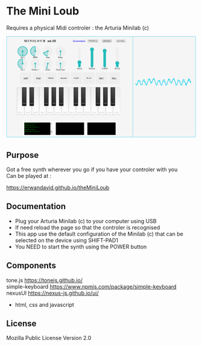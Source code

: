 # The Mini Loub
Requires a physical Midi controler : the Arturia Minilab (c) 

![alt text](screenshot.png "scrren")


## Purpose
Got a free synth wherever you go if you have your controler with you  
Can be played at :

https://erwandavid.github.io/theMiniLoub

## Documentation

- Plug your Arturia Minilab (c) to your computer using USB
- If need reload the page so that the controler is recognised
- This app use the default configuration of the Minilab (c) that can be selected on the device using SHIFT-PAD1
- You NEED to start the synth using the POWER button



## Components 
tone.js https://tonejs.github.io/    
simple-keyboard https://www.npmjs.com/package/simple-keyboard    
nexusUI https://nexus-js.github.io/ui/

+ html, css and javascript


## License 
Mozilla Public License Version 2.0
